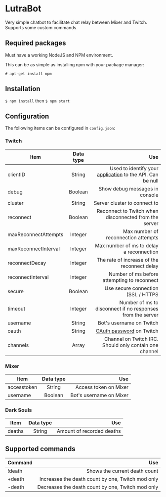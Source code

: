 LutraBot
========

Very simple chatbot to facilitate chat relay between Mixer and Twitch. Supports
some custom commands.

Required packages
-----------------

Must have a working NodeJS and NPM environment.

This can be as simple as installing npm with your package manager:

`# apt-get install npm`

Installation
------------

`$ npm install` then `$ npm start`

Configuration
-------------

The following items can be configured in `config.json`:

### Twitch

| Item                 | Data type | Use                                                                                                     |
| -------------------- |:---------:| -------------------------------------------------------------------------------------------------------:|
| clientID             | String    | Used to identify your [application](https://www.twitch.tv/settings/connections) to the API. Can be null |
| debug                | Boolean   | Show debug messages in console                                                                          |
| cluster              | String    | Server cluster to connect to                                                                            |
| reconnect            | Boolean   | Reconnect to Twitch when disconnected from the server                                                   |
| maxReconnectAttempts | Integer   | Max number of reconnection attempts                                                                     |
| maxReconnectInterval | Integer   | Max number of ms to delay a reconnection                                                                |
| reconnectDecay       | Integer   | The rate of increase of the reconnect delay                                                             |
| reconnectInterval    | Integer   | Number of ms before attempting to reconnect                                                             |
| secure               | Boolean   | Use secure connection (SSL / HTTPS                                                                      |
| timeout              | Integer   | Number of ms to disconnect if no responses from the server                                              |
| username             | String    | Bot's username on Twitch                                                                                |
| oauth                | String    | [OAuth password](http://twitchapps.com/tmi/) on Twitch                                                  |
| channels             | Array     | Channel on Twitch IRC. Should only contain one channel                                                  |

### Mixer

| Item        | Data type | Use                     |
| ----------- |:---------:| -----------------------:|
| accesstoken | String    | Access token on Mixer   |
| username    | Boolean   | Bot's username on Mixer |

### Dark Souls

| Item   | Data type | Use                       |
| ------ |:---------:| -------------------------:|
| deaths | String    | Amount of recorded deaths |

Supported commands
------------------

| Command | Use                                               |
| ------  | -------------------------------------------------:|
| !death  | Shows the current death count                     |
| +death  | Increases the death count by one, Twitch mod only |
| -death  | Decreases the death count by one, Twitch mod only |
